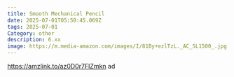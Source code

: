 ```yaml
---
title: Smooth Mechanical Pencil
date: 2025-07-01T05:50:45.069Z
tags: 2025-07-01
Category: other
description: 6.xx
image: https://m.media-amazon.com/images/I/81By+ezlTzL._AC_SL1500_.jpg
---
```

https://amzlink.to/az0D0r7FIZmkn ad